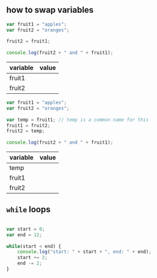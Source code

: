 ## how to swap variables

```js
var fruit1 = "apples";
var fruit2 = "oranges";
    
fruit2 = fruit1;
    
console.log(fruit2 + " and " + fruit1);

```
|variable|value|
|---|---|
|fruit1||
|fruit2||

```js
var fruit1 = "apples";
var fruit2 = "oranges";
    
var temp = fruit1; // temp is a common name for this
fruit1 = fruit2;
fruit2 = temp;
    
console.log(fruit2 + " and " + fruit1);

```
|variable|value|
|---|---|
|temp||
|fruit1||
|fruit2||

## `while` loops

```js

var start = 0;
var end = 12;
    
while(start < end) {
    console.log("start: " + start + ", end: " + end);
    start += 2;
    end -= 2;
}

```